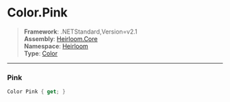 # Color.Pink

> **Framework**: .NETStandard,Version=v2.1  
> **Assembly**: [Heirloom.Core][0]  
> **Namespace**: [Heirloom][0]  
> **Type**: [Color][1]

--------------------------------------------------------------------------------

### Pink

```cs
Color Pink { get; }
```

[0]: ../Heirloom.Core.md
[1]: Heirloom.Color.md
